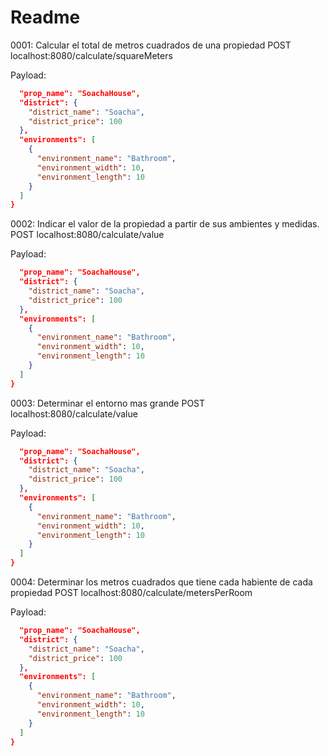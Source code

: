 # Readme

0001: Calcular el total de metros cuadrados de una propiedad
POST localhost:8080/calculate/squareMeters

Payload:
```json
  "prop_name": "SoachaHouse",
  "district": {
    "district_name": "Soacha",
    "district_price": 100
  },
  "environments": [
    {
      "environment_name": "Bathroom",
      "environment_width": 10,
      "environment_length": 10
    }
  ]
}
```

0002: Indicar el valor de la propiedad a partir de sus ambientes y medidas.
POST localhost:8080/calculate/value

Payload:
```json
  "prop_name": "SoachaHouse",
  "district": {
    "district_name": "Soacha",
    "district_price": 100
  },
  "environments": [
    {
      "environment_name": "Bathroom",
      "environment_width": 10,
      "environment_length": 10
    }
  ]
}
```

0003: Determinar el entorno mas grande
POST localhost:8080/calculate/value

Payload:
```json
  "prop_name": "SoachaHouse",
  "district": {
    "district_name": "Soacha",
    "district_price": 100
  },
  "environments": [
    {
      "environment_name": "Bathroom",
      "environment_width": 10,
      "environment_length": 10
    }
  ]
}
```

0004: Determinar los metros cuadrados que tiene cada habiente de cada propiedad
POST localhost:8080/calculate/metersPerRoom

Payload:
```json
  "prop_name": "SoachaHouse",
  "district": {
    "district_name": "Soacha",
    "district_price": 100
  },
  "environments": [
    {
      "environment_name": "Bathroom",
      "environment_width": 10,
      "environment_length": 10
    }
  ]
}
```
